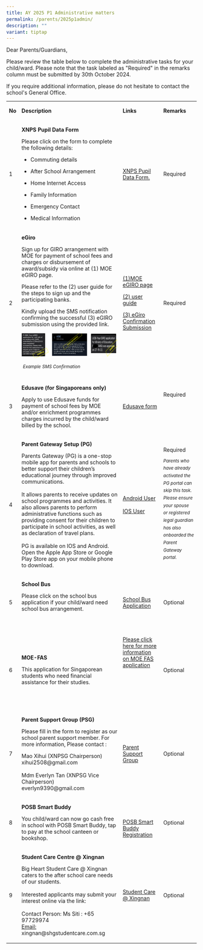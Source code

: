 ```yaml
---
title: AY 2025 P1 Administrative matters
permalink: /parents/2025p1admin/
description: ""
variant: tiptap
---
```

<p>Dear Parents/Guardians,</p>
<p>Please review the table below to complete the administrative tasks for
your child/ward. Please note that the task labeled as "Required" in the
remarks column must be submitted by 30th October 2024.</p>
<p>If you require additional information, please do not hesitate to contact
the school's General Office.</p>
<table style="minWidth: 100px">
<colgroup>
<col>
<col>
<col>
<col>
</colgroup>
<tbody>
<tr>
<td rowspan="1" colspan="1">
<p><strong>No</strong>
</p>
</td>
<td rowspan="1" colspan="1">
<p><strong>Description</strong>
</p>
</td>
<td rowspan="1" colspan="1">
<p><strong>Links</strong>
</p>
</td>
<td rowspan="1" colspan="1">
<p><strong>Remarks</strong>
</p>
</td>
</tr>
<tr>
<td rowspan="1" colspan="1">
<p>1</p>
</td>
<td rowspan="1" colspan="1">
<p><strong>XNPS Pupil Data Form</strong>
</p>
<p>Please click on the form to complete the following details:</p>
<ul data-tight="true" class="tight">
<li>
<p>Commuting details</p>
</li>
<li>
<p>After School Arrangement</p>
</li>
<li>
<p>Home Internet Access</p>
</li>
<li>
<p>Family Information</p>
</li>
<li>
<p>Emergency Contact</p>
</li>
<li>
<p>Medical Information</p>
</li>
</ul>
</td>
<td rowspan="1" colspan="1">
<p></p>
<p><a href="https://form.gov.sg/65f24cc6a79454b49d9b1ff5" rel="noopener noreferrer nofollow" target="_blank">XNPS Pupil Data Form.</a>
</p>
</td>
<td rowspan="1" colspan="1">
<p></p>
<p>Required</p>
</td>
</tr>
<tr>
<td rowspan="1" colspan="1">
<p>2</p>
</td>
<td rowspan="1" colspan="1">
<p><strong>eGiro</strong>
</p>
<p>Sign up for GIRO arrangement with MOE for payment of school fees and charges
or disbursement of award/subsidy via online at (1)&nbsp;MOE eGIRO page.</p>
<p></p>
<p>Please refer to the&nbsp;(2) user guide&nbsp;for the steps to sign up
and the participating banks.</p>
<p></p>
<p>Kindly upload the SMS notification confirming the successful (3) eGIRO
submission using the provided link.</p>
<p></p>
<div class="isomer-image-wrapper">
<img style="width: 100%" height="auto" width="100%" alt="" src="/images/Parents/P1 Orientation/egiro text 2024.png">
</div>
<p><em>&nbsp;<sup>Example</sup> <sup>SMS Confirmation</sup></em>
</p>
</td>
<td rowspan="1" colspan="1">
<p></p>
<p></p>
<p></p>
<p><a href="https://www.moe.gov.sg/financial-matters/fees/egiro" rel="noopener noreferrer nofollow" target="_blank">(1)MOE eGIRO page</a>&nbsp;</p>
<p></p>
<p><a href="https://file.go.gov.sg/moeegirouserguide.pdf" rel="noopener noreferrer nofollow" target="_blank">(2) user guide</a>
</p>
<p></p>
<p></p>
<p><a href="https://go.gov.sg/xnps-egiro" rel="noopener nofollow" target="_blank">(3) eGiro Confirmation Submission</a>
</p>
<p></p>
</td>
<td rowspan="1" colspan="1">
<p></p>
<p>Required</p>
</td>
</tr>
<tr>
<td rowspan="1" colspan="1">
<p>3</p>
</td>
<td rowspan="1" colspan="1">
<p><strong>Edusave (for Singaporeans only)</strong>
</p>
<p>Apply to use Edusave funds for payment of school fees by MOE and/or enrichment
programmes charges incurred by the child/ward billed by the school.</p>
</td>
<td rowspan="1" colspan="1">
<p><a href="https://form.gov.sg/#!/5be24a1bb3f842000fdc4e59" rel="noopener noreferrer nofollow" target="_blank">Edusave form</a>
</p>
</td>
<td rowspan="1" colspan="1">
<p>Required</p>
<p>&nbsp;</p>
<p>&nbsp;</p>
</td>
</tr>
<tr>
<td rowspan="1" colspan="1">
<p>4</p>
</td>
<td rowspan="1" colspan="1">
<p><strong>Parent Gateway Setup (PG)</strong>
</p>
<p>Parents Gateway (PG) is a one-stop mobile app for parents and schools
to better support their children’s educational journey through improved
communications.
<br>
<br>It allows parents to receive updates on school programmes and activities.
It also allows parents to perform administrative functions such as providing
consent for their children to participate in school activities, as well
as declaration of travel plans.
<br>
<br>PG is available on IOS and Android. Open the Apple App Store or Google
Play Store app on your mobile phone to download.&nbsp;</p>
</td>
<td rowspan="1" colspan="1">
<p><a href="https://play.google.com/store/apps/details?id=com.moe.pgp&amp;hl=en&amp;gl=US&amp;pli=1" rel="noopener noreferrer nofollow" target="_blank">Android User</a>
<br>
<br><a href="https://apps.apple.com/sg/app/parents-gateway/id1267198708" rel="noopener noreferrer nofollow" target="_blank">IOS User</a>
</p>
</td>
<td rowspan="1" colspan="1">
<p></p>
<p>Required</p>
<p></p>
<p><em><sup>Parents who have already activated the PG portal can skip this task. Please ensure your spouse or registered legal guardian has also onboarded the Parent Gateway portal.</sup></em>
</p>
</td>
</tr>
<tr>
<td rowspan="1" colspan="1">
<p>5</p>
</td>
<td rowspan="1" colspan="1">
<p><strong>School Bus</strong>
</p>
<p>Please click on the school bus application if your child/ward need school
bus arrangement.</p>
<p>&nbsp;</p>
</td>
<td rowspan="1" colspan="1">
<p><a href="https://www.xingnanpri.moe.edu.sg/parents/schoolbus/" rel="noopener noreferrer nofollow" target="_blank">School Bus Application</a>
</p>
</td>
<td rowspan="1" colspan="1">
<p>Optional</p>
</td>
</tr>
<tr>
<td rowspan="1" colspan="1">
<p>6</p>
</td>
<td rowspan="1" colspan="1">
<p><strong>MOE-FAS</strong>
</p>
<p>This application for Singaporean students who need financial assistance
for their studies.</p>
<p></p>
<p></p>
</td>
<td rowspan="1" colspan="1">
<p><a href="https://www.xingnanpri.moe.edu.sg/parents/2025-moe-fas-application/" rel="noopener nofollow" target="_blank">Please click here for more information on MOE FAS application</a>&nbsp;</p>
<p><strong>&nbsp;</strong>
</p>
<p><strong>&nbsp;</strong>
</p>
<p>&nbsp;&nbsp;</p>
</td>
<td rowspan="1" colspan="1">
<p>Optional</p>
</td>
</tr>
<tr>
<td rowspan="1" colspan="1">
<p>7</p>
</td>
<td rowspan="1" colspan="1">
<p><strong>Parent Support Group (PSG)</strong>
</p>
<p>Please fill in the form to register as our school parent support member.
For more information, Please contact :</p>
<p>Mao Xihui (XNPSG Chairperson) <a rel="noopener noreferrer nofollow" target="_blank">xihui2508@gmail.com</a>
<br>
<br>Mdm Everlyn Tan (XNPSG Vice Chairperson) <a rel="noopener noreferrer nofollow" target="_blank">everlyn9390@gmail.com</a>&nbsp;</p>
</td>
<td rowspan="1" colspan="1">
<p><a href="https://go.gov.sg/psg-xnps" rel="noopener noreferrer nofollow" target="_blank">Parent Support Group</a>
</p>
</td>
<td rowspan="1" colspan="1">
<p>Optional</p>
</td>
</tr>
<tr>
<td rowspan="1" colspan="1">
<p>8</p>
</td>
<td rowspan="1" colspan="1">
<p><strong>POSB Smart Buddy</strong>
</p>
<p>You child/ward can now go cash free in school with POSB Smart Buddy, tap
to pay at the school canteen or bookshop.
<br>
</p>
</td>
<td rowspan="1" colspan="1">
<p>&nbsp;</p>
<p><a href="https://www.posb.com.sg/personal/deposits/bank-with-ease/posb-smart-buddy#slideToN101B7" rel="noopener noreferrer nofollow" target="_blank">POSB Smart Buddy Registration</a>
</p>
</td>
<td rowspan="1" colspan="1">
<p>Optional</p>
</td>
</tr>
<tr>
<td rowspan="1" colspan="1">
<p>9</p>
</td>
<td rowspan="1" colspan="1">
<p><strong>Student Care Centre @ Xingnan</strong>
</p>
<p>Big Heart Student Care @ Xingnan caters to the after school care needs
of our students.
<br>
<br>Interested applicants may submit your interest online via the link:
<br>
<br>Contact Person: Ms Siti : +65 97729974
<br><a href="https://cms.isomer.gov.sg/sites/moe-xingnanpri/folders/removed-pages/editPage/xingnan@shgstudentcare.com.sg" rel="noopener noreferrer nofollow" target="_blank">Email: </a>
<a rel="noopener noreferrer nofollow" target="_blank">xingnan@shgstudentcare.com.sg</a>
<br>
</p>
</td>
<td rowspan="1" colspan="1">
<p><a href="https://bigheartstudentcare.com/interest/" rel="noopener noreferrer nofollow" target="_blank">Student Care @ Xingnan</a>
</p>
</td>
<td rowspan="1" colspan="1">
<p>Optional</p>
</td>
</tr>
</tbody>
</table>
<p>&nbsp;</p>